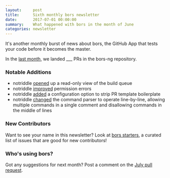 ```yaml
---
layout:     post
title:      Sixth monthly bors newsletter
date:       2017-07-01 00:00:00
summary:    What happened with bors in the month of June
categories: newsletter
---
```


It's another monthly burst of news about bors,
the GitHub App that tests your code before it becomes the master.

In the [last month](https://github.com/bors-ng/bors-ng/pulls?utf8=%E2%9C%93&q=is%3Apr%20is%3Aclosed%20closed%3A2017-06-01..2017-06-30),
we landed ___ PRs in the bors-ng repository.


### Notable Additions

* notriddle [opened](https://github.com/bors-ng/bors-ng/pull/203) up a read-only view of the build queue
* notriddle [improved](https://github.com/bors-ng/bors-ng/pull/211) permission errors
* notriddle [added](https://github.com/bors-ng/bors-ng/pull/210) a configuration option to strip PR template boilerplate
* notriddle [changed](https://github.com/bors-ng/bors-ng/pull/214) the command parser to operate line-by-line, allowing multiple commands in a single comment and disallowing commands in the middle of lines


### New Contributors

<!-- No new contributors this month. 😐 -->

Want to see your name in this newsletter? Look at [bors starters](https://bors-ng.github.io/starters/), a curated list of issues that are good for new contributors!


### Who's using bors?

<!-- No features users this month. 😐 -->

Got any suggestions for next month?
Post a comment on the [July pull request](https://github.com/bors-ng/bors-ng.github.io/pull/TMIB-07).
